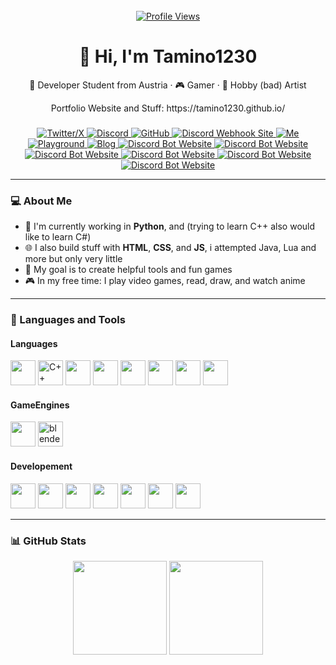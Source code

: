 <br clear="both">

<div align="center">
  <a href="https://github.com/Tamino1230">
    <img src="https://komarev.com/ghpvc/?username=Tamino1230&color=green" alt="Profile Views" />
  </a>
</div>

<h1 align="center">👋 Hi, I'm Tamino1230</h1>

<div align="center">
  <p>🚀 Developer Student from Austria · 🎮 Gamer · 🎨 Hobby (bad) Artist</p>
  <p>Portfolio Website and Stuff: https://tamino1230.github.io/</p>
</div>

###

<div align="center">
  <a href="https://x.com/NukeTamino" target="_blank">
      <img src="https://img.shields.io/static/v1?message=Twitter/X&logo=twitter&label=&color=1da1f2&logoColor=white&style=for-the-badge" alt="Twitter/X">
  </a>
  <a href="https://discord.com/users/702893526303637604" target="_blank">
      <img src="https://img.shields.io/static/v1?message=Discord&logo=discord&label=&color=7289da&logoColor=white&style=for-the-badge" alt="Discord">
  </a>
  <a href="https://github.com/Tamino1230" target="_blank">
      <img src="https://img.shields.io/static/v1?message=GitHub&logo=github&label=&color=171515&logoColor=white&style=for-the-badge" alt="GitHub">
  </a>
  <a href="https://tamino1230.github.io/webhook/">
      <img src="https://img.shields.io/static/v1?message=Webhook&logo=webhook&label=&color=blue&logoColor=white&style=for-the-badge" alt="Discord Webhook Site">
  </a>
  <a href="https://tamino1230.github.io/me/">
      <img src="https://img.shields.io/static/v1?message=Me&logo=webhook&label=&color=blue&logoColor=white&style=for-the-badge" alt="Me">
  </a>
  <a href="https://tamino1230.github.io/playground/">
      <img src="https://img.shields.io/static/v1?message=Playground&logo=webhook&label=&color=blue&logoColor=white&style=for-the-badge" alt="Playground">
  </a>
  <a href="https://tamino1230.github.io/blog/">
      <img src="https://img.shields.io/static/v1?message=Blog&logo=webhook&label=&color=blue&logoColor=white&style=for-the-badge" alt="Blog">
  </a>
  <a href="https://tamino1230.github.io/discord-bot/">
      <img src="https://img.shields.io/static/v1?message=Discord-Bot&logo=webhook&label=&color=blue&logoColor=white&style=for-the-badge" alt="Discord Bot Website">
  </a>
  <a href="https://tamino1230.github.io/unicode-ai/">
      <img src="https://img.shields.io/static/v1?message=Unicode-AI&logo=webhook&label=&color=blue&logoColor=white&style=for-the-badge" alt="Discord Bot Website">
  </a>
  <a href="https://tamino1230.github.io/canvert/">
      <img src="https://img.shields.io/static/v1?message=CanVert&logo=webhook&label=&color=blue&logoColor=white&style=for-the-badge" alt="Discord Bot Website">
  </a>
  <a href="https://tamino1230.github.io/wdym-button-game/">
      <img src="https://img.shields.io/static/v1?message=WdymButton&logo=webhook&label=&color=blue&logoColor=white&style=for-the-badge" alt="Discord Bot Website">
  </a>
  <a href="https://tamino1230.github.io/run-tomato-game/">
      <img src="https://img.shields.io/static/v1?message=Run-Tomato&logo=webhook&label=&color=blue&logoColor=white&style=for-the-badge" alt="Discord Bot Website">
  </a>
  <a href="https://tamino1230.github.io/steam-web/">
      <img src="https://img.shields.io/static/v1?message=Steam-Web&logo=webhook&label=&color=blue&logoColor=white&style=for-the-badge" alt="Discord Bot Website">
  </a>
</div>

---

### 💻 About Me

- 🧠 I'm currently working in **Python**, and (trying to learn C++ also would like to learn C#)
- 🌐 I also build stuff with **HTML**, **CSS**, and **JS**, i attempted Java, Lua and more but only very little
- 🎯 My goal is to create helpful tools and fun games
- 🎮 In my free time: I play video games, read, draw, and watch anime

---

### 🧰 Languages and Tools

#### Languages
<div align="left">
  <img src="https://cdn.jsdelivr.net/gh/devicons/devicon/icons/python/python-original.svg" height="40"/>
  <img src="https://cdn.jsdelivr.net/gh/devicons/devicon/icons/cplusplus/cplusplus-original.svg" height="40" alt="C++">
  <img src="https://cdn.jsdelivr.net/gh/devicons/devicon/icons/csharp/csharp-original.svg" height="40"/>
  <img src="https://cdn.jsdelivr.net/gh/devicons/devicon/icons/java/java-original.svg" height="40"/>
  <img src="https://cdn.jsdelivr.net/gh/devicons/devicon/icons/html5/html5-original.svg" height="40"/>
  <img src="https://cdn.jsdelivr.net/gh/devicons/devicon/icons/css3/css3-original.svg" height="40"/>
  <img src="https://cdn.jsdelivr.net/gh/devicons/devicon/icons/javascript/javascript-original.svg" height="40"/>
  <img src="https://cdn.jsdelivr.net/gh/devicons/devicon/icons/p5js/p5js-original.svg" height="40"/>
</div>

#### GameEngines
<div align="left">
  <img src="https://cdn.jsdelivr.net/gh/devicons/devicon/icons/unity/unity-original.svg" height="40">
  <!-- <img src="https://cdn.jsdelivr.net/gh/devicons/devicon/icons/unrealengine/unrealengine-original.svg" height="40"> -->
  <img src="https://cdn.jsdelivr.net/gh/devicons/devicon/icons/blender/blender-original.svg" height="40" alt="blender">
</div>

#### Developement
<div>
  <img src="https://cdn.jsdelivr.net/gh/devicons/devicon/icons/vscode/vscode-original.svg" height="40"/>
  <img src="https://cdn.jsdelivr.net/gh/devicons/devicon/icons/visualstudio/visualstudio-original.svg" height="40"/>
  <img src="https://cdn.jsdelivr.net/gh/devicons/devicon/icons/intellij/intellij-original.svg" height="40">
  <img src="https://cdn.jsdelivr.net/gh/devicons/devicon/icons/pycharm/pycharm-original.svg" height="40"/>
  <img src="https://cdn.jsdelivr.net/gh/devicons/devicon/icons/codepen/codepen-original.svg" height="40"/>
  <img src="https://cdn.jsdelivr.net/gh/devicons/devicon/icons/p5js/p5js-original.svg" height="40"/>
  <img src="https://cdn.jsdelivr.net/gh/devicons/devicon/icons/github/github-original.svg" height="40"/>
</div>

---

### 📊 GitHub Stats

<div align="center">
  <!-- https://github-readme-stats.vercel.app/api/top-langs/?username=Tamino1230&layout=compact&theme=radical -->
  <img src="https://github-readme-stats.vercel.app/api?username=Tamino1230&show_icons=true&theme=radical&cache_seconds=10" height="150" />
  <img src="https://github-readme-stats.vercel.app/api/top-langs/?username=Tamino1230&layout=compact&theme=radical&cache_seconds=10" height="150" />
</div>
